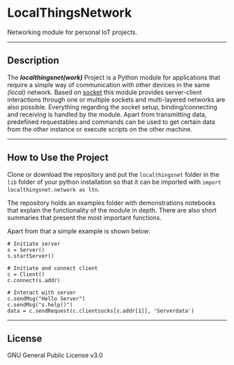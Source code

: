 # LocalThingsNetwork
Networking module for personal IoT projects.

---
## Description
The ***localthingsnet(work)*** Project is a Python module for applications that
require a simple way of communication with other devices in the same *(local)*
network. Based on [socket](https://docs.python.org/3/library/socket.html) this
module provides server-client interactions through one or multiple sockets and
multi-layered networks are also possible. Everything regarding the socket
setup, binding/connecting and receiving is handled by the module. Apart from
transmitting data, predefined requestables and commands can be used to get
certain data from the other instance or execute scripts on the other machine.

---
## How to Use the Project
Clone or download the repository and put the `localthingsnet` folder in the
`lib` folder of your python installation so that it can be imported with
`import localthingsnet.network as ltn`.

The repository holds an examples folder with demonstrations notebooks that
explain the functionality of the module in depth. There are also short
summaries that present the most important functions.

Apart from that a simple example is shown below:

```
# Initiate server
s = Server()
s.startServer()

# Initiate and connect client
c = Client()
c.connect(s.addr)

# Interact with server
c.sendMsg("Hello Server")
c.sendMsg("s.help()")
data = c.sendRequest(c.clientsocks[s.addr[1]], 'Serverdata')
```

---
## License
GNU General Public License v3.0
